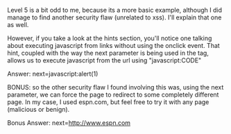 Level 5 is a bit odd to me, because its a more basic example, although I did manage to find another security flaw (unrelated to xss). I'll explain that one as well.

However, if you take a look at the hints section, you'll notice one talking about executing javascript from links without using the onclick event. That hint, coupled with the way the next parameter is being used in the <a> tag, allows us to execute javascript from the url using  "javascript:CODE"

Answer: next=javascript:alert(1)


BONUS: so the other security flaw I found involving this was, using the next parameter, we can force the page to redirect to some completely different page. In my case, I used espn.com, but feel free to try it with any page (malicious or benign).

Bonus Answer: next=http://www.espn.com
